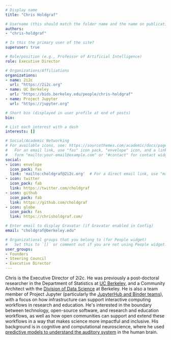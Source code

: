 ```yaml
---
# Display name
title: "Chris Holdgraf"

# Username (this should match the folder name and the name on publications)
authors:
- "chris-holdgraf"

# Is this the primary user of the site?
superuser: true

# Role/position (e.g., Professor of Artificial Intelligence)
role: Executive Director

# Organizations/Affiliations
organizations:
- name: 2i2c
  url: "https://2i2c.org"
- name: UC Berkeley
  url: "https://bids.berkeley.edu/people/chris-holdgraf"
- name: Project Jupyter
  url: "https://jupyter.org"

# Short bio (displayed in user profile at end of posts)
bio:

# List each interest with a dash
interests: []

# Social/Academic Networking
# For available icons, see: https://sourcethemes.com/academic/docs/page-builder/#icons
#   For an email link, use "fas" icon pack, "envelope" icon, and a link in the
#   form "mailto:your-email@example.com" or "#contact" for contact widget.
social:
- icon: envelope
  icon_pack: fas
  link: 'mailto:choldgraf@2i2c.org'  # For a direct email link, use "mailto:test@example.org".
- icon: twitter
  icon_pack: fab
  link: https://twitter.com/choldgraf
- icon: github
  icon_pack: fab
  link: https://github.com/choldgraf
- icon: globe
  icon_pack: fas
  link: https://chrisholdgraf.com/

# Enter email to display Gravatar (if Gravatar enabled in Config)
email: "choldgraf@berkeley.edu"

# Organizational groups that you belong to (for People widget)
#   Set this to `[]` or comment out if you are not using People widget.
user_groups:
- Founders
- Steering Council
- Executive Director
---
```


Chris is the Executive Director of 2i2c. He was previously a post-doctoral researcher in the Department of Statistics at [UC Berkeley](https://www.berkeley.edu/), and a Community Architect with the [Division of Data Science](https://data.berkeley.edu/) at Berkeley. He is also a team member of Project Jupyter (particularly the [JupyterHub and Binder teams](https://jupyterhub-team-compass.readthedocs.io/en/latest/team.html#jupyterhub-team)), with a focus on how infrastructure can support interactive computing workflows in research and education. He's interested in the boundary between technology, open-source software, and research and education workflows, as well as how open communities can support and extend these workflows in a way that makes science more impactful and inclusive. His background is in cognitive and computational neuroscience, where he used [predictive models to understand the auditory system](https://www.nature.com/articles/ncomms13654) in the human brain.
